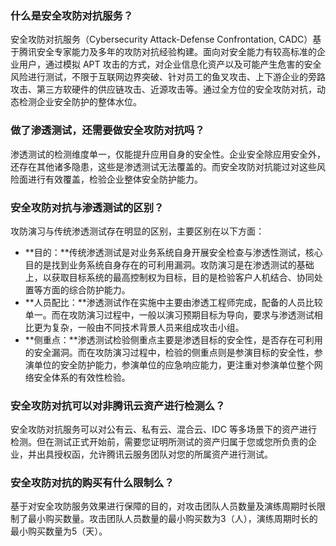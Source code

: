 ### 什么是安全攻防对抗服务？
安全攻防对抗服务（Cybersecurity Attack-Defense Confrontation, CADC）基于腾讯安全专家能力及多年的攻防对抗经验构建。面向对安全能力有较高标准的企业用户，通过模拟 APT 攻击的方式，对企业信息化资产以及可能产生危害的安全风险进行测试，不限于互联网边界突破、针对员工的鱼叉攻击、上下游企业的旁路攻击、第三方软硬件的供应链攻击、近源攻击等。通过全方位的安全攻防对抗，动态检测企业安全防护的整体水位。


### 做了渗透测试，还需要做安全攻防对抗吗？ 
渗透测试的检测维度单一，仅能提升应用自身的安全性。企业安全除应用安全外，还存在其他诸多隐患，这些是渗透测试无法覆盖的。而安全攻防对抗能过对这些风险面进行有效覆盖，检验企业整体安全防护能力。


### 安全攻防对抗与渗透测试的区别？
攻防演习与传统渗透测试存在明显的区别，主要区别在以下方面：
- **目的：**传统渗透测试是对业务系统自身开展安全检查与渗透性测试，核心目的是找到业务系统自身存在的可利用漏洞。攻防演习是在渗透测试的基础上，以获取目标系统的最高控制权为目标，目的是检验客户人机结合、协同处置等方面的综合防护能力。
- **人员配比：**渗透测试作在实施中主要由渗透工程师完成，配备的人员比较单一。而在攻防演习过程中，一般以演习预期目标为导向，要求与渗透测试相比更为复杂，一般由不同技术背景人员来组成攻击小组。
- **侧重点：**渗透测试检验侧重点主要是渗透目标的安全性，是否存在可利用的安全漏洞。而在攻防演习过程中，检验的侧重点则是参演目标的安全性，参演单位的安全防护能力，参演单位的应急响应能力，更注重对参演单位整个网络安全体系的有效性检验。


### 安全攻防对抗可以对非腾讯云资产进行检测么？
安全攻防对抗服务可以对公有云、私有云、混合云、IDC 等多场景下的资产进行检测。但在测试正式开始前，需要您证明所测试的资产归属于您或您所负责的企业，并出具授权函，允许腾讯云服务团队对您的所属资产进行测试。

### 安全攻防对抗的购买有什么限制么？
基于对安全攻防服务效果进行保障的目的，对攻击团队人员数量及演练周期时长限制了最小购买数量。攻击团队人员数量的最小购买数为3（人），演练周期时长的最小购买数量为5（天）。

